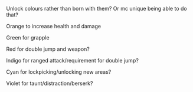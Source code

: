 Unlock colours rather than born with them? Or mc unique being able to do that?

Orange to increase health and damage

Green for grapple

Red for double jump and weapon?

Indigo for ranged attack/requirement for double jump?

Cyan for lockpicking/unlocking new areas?

Violet for taunt/distraction/berserk?

